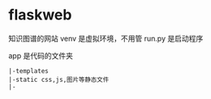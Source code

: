 # flaskweb
知识图谱的网站
venv 是虚拟环境，不用管
run.py 是启动程序

app 是代码的文件夹
   
    |-templates
    |-static css,js,图片等静态文件
    |-